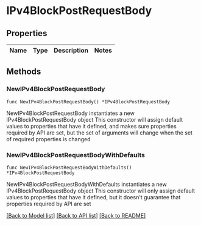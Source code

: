# IPv4BlockPostRequestBody

## Properties

Name | Type | Description | Notes
------------ | ------------- | ------------- | -------------

## Methods

### NewIPv4BlockPostRequestBody

`func NewIPv4BlockPostRequestBody() *IPv4BlockPostRequestBody`

NewIPv4BlockPostRequestBody instantiates a new IPv4BlockPostRequestBody object
This constructor will assign default values to properties that have it defined,
and makes sure properties required by API are set, but the set of arguments
will change when the set of required properties is changed

### NewIPv4BlockPostRequestBodyWithDefaults

`func NewIPv4BlockPostRequestBodyWithDefaults() *IPv4BlockPostRequestBody`

NewIPv4BlockPostRequestBodyWithDefaults instantiates a new IPv4BlockPostRequestBody object
This constructor will only assign default values to properties that have it defined,
but it doesn't guarantee that properties required by API are set


[[Back to Model list]](../README.md#documentation-for-models) [[Back to API list]](../README.md#documentation-for-api-endpoints) [[Back to README]](../README.md)


